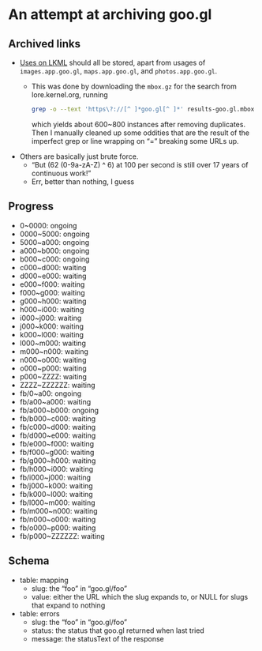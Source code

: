 # An attempt at archiving goo.gl

## Archived links

- [Uses on LKML](https://lore.kernel.org/all/?q=goo.gl%2F) should all be stored, apart from usages of `images.app.goo.gl`, `maps.app.goo.gl`, and `photos.app.goo.gl`.
  - This was done by downloading the `mbox.gz` for the search from lore.kernel.org, running
  
    ```sh
    grep -o --text 'https\?://[^ ]*goo.gl[^ ]*' results-goo.gl.mbox > instances
    ```
    
    which yields about 600~800 instances after removing duplicates. Then I manually cleaned up some oddities that are the result of the imperfect grep or line wrapping on “=” breaking some URLs up.
- Others are basically just brute force.
  - “But (62 (0-9a-zA-Z) ^ 6) at 100 per second is still over 17 years of continuous work!”
  - Err, better than nothing, I guess

## Progress

- 0~0000: ongoing
- 0000~5000: ongoing
- 5000~a000: ongoing
- a000~b000: ongoing
- b000~c000: ongoing
- c000~d000: waiting
- d000~e000: waiting
- e000~f000: waiting
- f000~g000: waiting
- g000~h000: waiting
- h000~i000: waiting
- i000~j000: waiting
- j000~k000: waiting
- k000~l000: waiting
- l000~m000: waiting
- m000~n000: waiting
- n000~o000: waiting
- o000~p000: waiting
- p000~ZZZZ: waiting
- ZZZZ~ZZZZZZ: waiting
- fb/0~a00: ongoing
- fb/a00~a000: waiting
- fb/a000~b000: ongoing
- fb/b000~c000: waiting
- fb/c000~d000: waiting
- fb/d000~e000: waiting
- fb/e000~f000: waiting
- fb/f000~g000: waiting
- fb/g000~h000: waiting
- fb/h000~i000: waiting
- fb/i000~j000: waiting
- fb/j000~k000: waiting
- fb/k000~l000: waiting
- fb/l000~m000: waiting
- fb/m000~n000: waiting
- fb/n000~o000: waiting
- fb/o000~p000: waiting
- fb/p000~ZZZZZZ: waiting

## Schema

- table: mapping
  - slug: the “foo” in “goo.gl/foo”
  - value: either the URL which the slug expands to, or NULL for slugs that expand to nothing
- table: errors
  - slug: the “foo” in “goo.gl/foo”
  - status: the status that goo.gl returned when last tried
  - message: the statusText of the response
